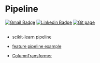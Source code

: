 # Pipeline
[![Gmail Badge](https://img.shields.io/badge/Gmail-d14836?style=flat-square&logo=Gmail&logoColor=white&link=mailto:reejugn.kim@gmail.com)](mailto:reejung.kim@gmail.com) 
[![Linkedin Badge](https://img.shields.io/badge/-LinkedIn-blue?style=flat-square&logo=Linkedin&logoColor=white&link=www.linkedin.com/in/reejungkim/)](https://www.linkedin.com/in/reejungkim/) 
[![Git page](http://img.shields.io/badge/-Portfolio-black?style=flat-square&logo=github&link=https://reejungkim.github.io/)](https://reejungkim.github.io/)
<br></br>



- [scikit-learn pipeline](https://scikit-learn.org/stable/modules/generated/sklearn.pipeline.Pipeline.html)

- [feature pipeline example](https://adamnovotny.com/blog/custom-scikit-learn-pipeline.html)

- [ColumnTransformer](https://rudolf-2434.tistory.com/m/13)

